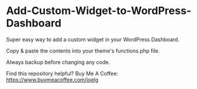 # Add-Custom-Widget-to-WordPress-Dashboard

Super easy way to add a custom widget in your WordPress Dashboard. 

Copy & paste the contents into your theme's functions.php file.

Always backup before changing any code.

Find this repository helpful? Buy Me A Coffee: https://www.buymeacoffee.com/joelg 
